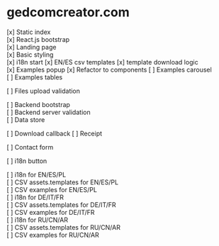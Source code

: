 # gedcomcreator.com
[x] Static index  
[x] React.js bootstrap  
[x] Landing page  
[x] Basic styling  
[x] i18n start
[x] EN/ES csv templates
[x] template download logic  
[x] Examples popup
[x] Refactor to components
[ ] Examples carousel  
[ ] Examples tables  

[ ] Files upload validation  

[ ] Backend bootstrap  
[ ] Backend server validation  
[ ] Data store  

[ ] Download callback
[ ] Receipt

[ ] Contact form

[ ] i18n button

[ ] i18n for EN/ES/PL  
[ ] CSV assets.templates for EN/ES/PL  
[ ] CSV examples for EN/ES/PL  
[ ] i18n for DE/IT/FR  
[ ] CSV assets.templates for DE/IT/FR  
[ ] CSV examples for DE/IT/FR  
[ ] i18n for RU/CN/AR  
[ ] CSV assets.templates for RU/CN/AR  
[ ] CSV examples for RU/CN/AR  